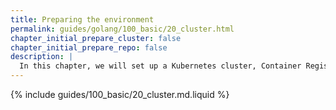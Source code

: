 ```yaml
---
title: Preparing the environment
permalink: guides/golang/100_basic/20_cluster.html
chapter_initial_prepare_cluster: false
chapter_initial_prepare_repo: false
description: |
  In this chapter, we will set up a Kubernetes cluster, Container Registry, and local environment for deploying applications.
---
```


{% include guides/100_basic/20_cluster.md.liquid %}
